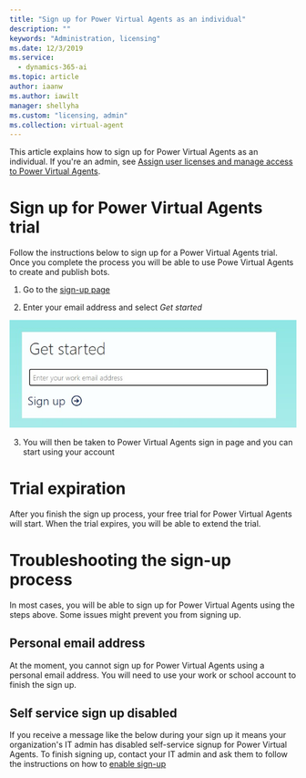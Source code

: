 ```yaml
---
title: "Sign up for Power Virtual Agents as an individual"
description: ""
keywords: "Administration, licensing"
ms.date: 12/3/2019
ms.service:
  - dynamics-365-ai
ms.topic: article
author: iaanw
ms.author: iawilt
manager: shellyha
ms.custom: "licensing, admin"
ms.collection: virtual-agent
---
```


This article explains how to sign up for Power Virtual Agents as an individual. If you're an admin, see [Assign user licenses and manage access to Power Virtual Agents](requirements-licensing.md).

# Sign up for Power Virtual Agents trial 
Follow the instructions below to sign up for a Power Virtual Agents trial. Once you complete the process you will be able to use Powe Virtual Agents to create and publish bots. 

1. Go to the [sign-up page](https://go.microsoft.com/fwlink/?LinkId=2107702)

2. Enter your email address and select *Get started*

 ![sign up portal get started](media/sign-up-get-started.jpg)

3. You will then be taken to Power Virtual Agents sign in page and you can start using your account


# Trial expiration
After you finish the sign up process, your free trial for Power Virtual Agents will start. When the trial expires, you will be able to extend the trial.

# Troubleshooting the sign-up process
In most cases, you will be able to sign up for Power Virtual Agents using the steps above. Some issues might prevent you from signing up. 

## Personal email address 
At the moment, you cannot sign up for Power Virtual Agents using a personal email address. You will need to use your work or school account to finish the sign up.

## Self service sign up disabled
If you receive a message like the below during your sign up it means your organization's IT admin has disabled self-service signup for Power Virtual Agents. To finish signing up, contact your IT admin and ask them to follow the instructions on how to [enable sign-up](requirements-licensing.md#trial-plans)
